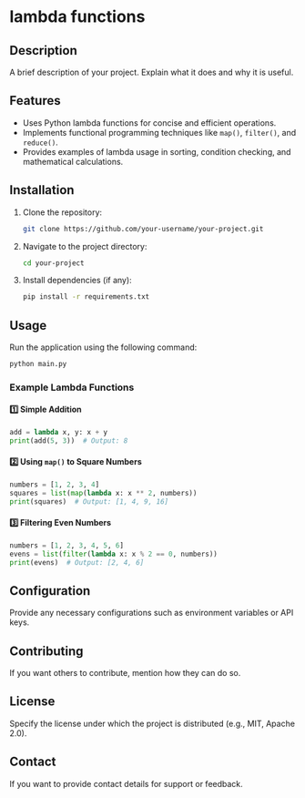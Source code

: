 # lambda functions

## Description
A brief description of your project. Explain what it does and why it is useful.

## Features
- Uses Python lambda functions for concise and efficient operations.
- Implements functional programming techniques like `map()`, `filter()`, and `reduce()`.
- Provides examples of lambda usage in sorting, condition checking, and mathematical calculations.

## Installation
1. Clone the repository:
   ```sh
   git clone https://github.com/your-username/your-project.git
   ```
2. Navigate to the project directory:
   ```sh
   cd your-project
   ```
3. Install dependencies (if any):
   ```sh
   pip install -r requirements.txt
   ```

## Usage
Run the application using the following command:
```sh
python main.py
```

### Example Lambda Functions
#### 1️⃣ Simple Addition
```python
add = lambda x, y: x + y
print(add(5, 3))  # Output: 8
```

#### 2️⃣ Using `map()` to Square Numbers
```python
numbers = [1, 2, 3, 4]
squares = list(map(lambda x: x ** 2, numbers))
print(squares)  # Output: [1, 4, 9, 16]
```

#### 3️⃣ Filtering Even Numbers
```python
numbers = [1, 2, 3, 4, 5, 6]
evens = list(filter(lambda x: x % 2 == 0, numbers))
print(evens)  # Output: [2, 4, 6]
```

## Configuration
Provide any necessary configurations such as environment variables or API keys.

## Contributing
If you want others to contribute, mention how they can do so.

## License
Specify the license under which the project is distributed (e.g., MIT, Apache 2.0).

## Contact
If you want to provide contact details for support or feedback.

